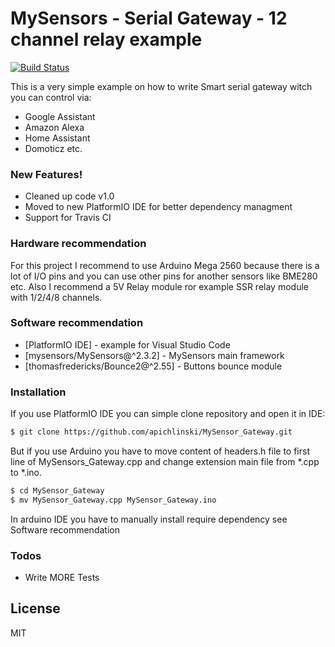 # MySensors - Serial Gateway - 12 channel relay example

[![Build Status](https://travis-ci.org/apichlinski/MySensor_Gateway.svg?branch=master)](https://travis-ci.org/apichlinski/MySensor_Gateway)

This is a very simple example on how to write Smart serial gateway witch you can control via:
 - Google Assistant
 - Amazon Alexa
 - Home Assistant
 - Domoticz etc.

### New Features!

  - Cleaned up code v1.0
  - Moved to new PlatformIO IDE for better dependency managment
  - Support for Travis CI

### Hardware recommendation
For this project I recommend to use Arduino Mega 2560 because there is a lot of I/O pins and you can use other pins for another sensors like BME280 etc.
Also I recommend a 5V Relay module ror example SSR relay module with 1/2/4/8 channels.

### Software recommendation
* [PlatformIO IDE] - example for Visual Studio Code
* [mysensors/MySensors@^2.3.2] - MySensors main framework
* [thomasfredericks/Bounce2@^2.55] - Buttons bounce module

### Installation

If you use PlatformIO IDE you can simple clone repository and open it in IDE:

```sh
$ git clone https://github.com/apichlinski/MySensor_Gateway.git
```

But if you use Arduino you have to move content of headers.h file to first line of MySensors_Gateway.cpp and change extension main file from *.cpp to *.ino.

```sh
$ cd MySensor_Gateway
$ mv MySensor_Gateway.cpp MySensor_Gateway.ino
```
In arduino IDE you have to manually install require dependency  see Software recommendation

### Todos

 - Write MORE Tests

License
----

MIT